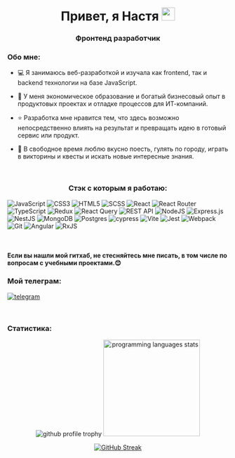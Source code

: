 <h1 align="center">Привет, я Настя  
 <img src="https://github.com/blackcater/blackcater/raw/main/images/Hi.gif" height="30"/></h1>
<h3 align="center">Фронтенд разработчик</h3>

<h3>Обо мне: </h3>

- 💻 Я занимаюсь веб-разработкой и изучала как frontend, так и backend технологии на базе JavaScript.

- 💼 У меня экономическое образование и богатый бизнесовый опыт в продуктовых проектах и отладке процессов для ИТ-компаний.

- ⭐ Разработка мне нравится тем, что здесь возможно непосредственно влиять на результат и превращать идею в готовый сервис или продукт.

- 🍕 В свободное время люблю вкусно поесть, гулять по городу, играть в викторины и квесты и искать новые интересные знания.


<br>
<h3 align="center">Стэк с которым я работаю:</h3>

![JavaScript](https://img.shields.io/badge/javascript-%23323330.svg?style=for-the-badge&logo=javascript&logoColor=%23F7DF1E)
![CSS3](https://img.shields.io/badge/css3-%231572B6.svg?style=for-the-badge&logo=css3&logoColor=white)
![HTML5](https://img.shields.io/badge/html5-%23E34F26.svg?style=for-the-badge&logo=html5&logoColor=white)
![SCSS](https://img.shields.io/badge/SCSS-%23CC6699.svg?style=for-the-badge&logo=sass&logoColor=white)
![React](https://img.shields.io/badge/react-%2320232a.svg?style=for-the-badge&logo=react&logoColor=%2361DAFB)
![React Router](https://img.shields.io/badge/React_Router-CA4245?style=for-the-badge&logo=react-router&logoColor=white)
![TypeScript](https://img.shields.io/badge/typescript-%23007ACC.svg?style=for-the-badge&logo=typescript&logoColor=white)
![Redux](https://img.shields.io/badge/redux-%23593d88.svg?style=for-the-badge&logo=redux&logoColor=white)
![React Query](https://img.shields.io/badge/React%20Query-%23212121.svg?style=for-the-badge&logo=react-query&logoColor=%23FF4154)
![REST API](https://img.shields.io/badge/REST%20API-%23266999.svg?style=for-the-badge)
![NodeJS](https://img.shields.io/badge/node.js-6DA55F?style=for-the-badge&logo=node.js&logoColor=white)
![Express.js](https://img.shields.io/badge/express.js-%23404d59.svg?style=for-the-badge&logo=express&logoColor=%2361DAFB)
![NestJS](https://img.shields.io/badge/nestjs-%23E0234E.svg?style=for-the-badge&logo=nestjs&logoColor=white)
![MongoDB](https://img.shields.io/badge/MongoDB-%234ea94b.svg?style=for-the-badge&logo=mongodb&logoColor=white)
![Postgres](https://img.shields.io/badge/postgres-%23316192.svg?style=for-the-badge&logo=postgresql&logoColor=white)
![cypress](https://img.shields.io/badge/-cypress-%23E5E5E5?style=for-the-badge&logo=cypress&logoColor=058a5e)
![Vite](https://img.shields.io/badge/vite-%23646CFF.svg?style=for-the-badge&logo=vite&logoColor=white)
![Jest](https://img.shields.io/badge/-jest-%23C21325?style=for-the-badge&logo=jest&logoColor=white)
![Webpack](https://img.shields.io/badge/webpack-%238DD6F9.svg?style=for-the-badge&logo=webpack&logoColor=black)
![Git](https://img.shields.io/badge/git-%23F05033.svg?style=for-the-badge&logo=git&logoColor=white)
![Angular](https://img.shields.io/badge/Angular-DD0031?style=for-the-badge&logo=angular&logoColor=white)
![RxJS](https://img.shields.io/badge/RxJS-%23B7178C.svg?style=for-the-badge&logo=reactivex&logoColor=white)

<br>
<h4>Если вы нашли мой гитхаб, не стесняйтесь мне писать, в том числе по вопросам с учебными проектами.😊</h4>
<h3>Мой телеграм: </h3>

<p align="left">
 <a href="https://t.me/cosm0nastya" target="_blank" rel="noopener noreferrer"><img align="center" src="https://img.shields.io/badge/cosm0nastya-2CA5E0?style=for-the-badge&logo=telegram&logoColor=white" alt="telegram"  /></a>
</p>
<br>
<h3>Статистика: </h3>

<p align='center' ><img  src="https://github-profile-trophy.vercel.app/?username=anastasia-bazaeva&column=4&margin-w=5&margin-h=5&theme=flat&rank=SECRET,SSS,SS,S,AAA,AA,A,B,C&no-frame=true" alt='github  profile trophy' /> <img  src="https://github-readme-stats.vercel.app/api/top-langs/?username=anastasia-bazaeva&layout=donut&theme=nord&&hide_border=true" alt='programming languages stats' height='220'/></p>

<div align="center">
    
[![GitHub Streak](https://github-readme-streak-stats.herokuapp.com?user=anastasia-bazaeva&theme=nord&mode=weekly)](https://git.io/streak-stats)

</div>
<!---
anastasia-bazaeva/anastasia-bazaeva is a ✨ special ✨ repository because its `README.md` (this file) appears on your GitHub profile.
You can click the Preview link to take a look at your changes.
--->
